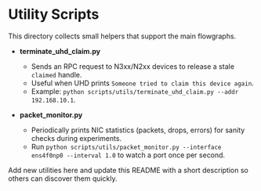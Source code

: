 # Utility Scripts

This directory collects small helpers that support the main flowgraphs.

- **terminate_uhd_claim.py**
  - Sends an RPC request to N3xx/N2xx devices to release a stale `claimed` handle.
  - Useful when UHD prints `Someone tried to claim this device again`.
  - Example: `python scripts/utils/terminate_uhd_claim.py --addr 192.168.10.1`.

- **packet_monitor.py**
  - Periodically prints NIC statistics (packets, drops, errors) for sanity checks during experiments.
  - Run `python scripts/utils/packet_monitor.py --interface ens4f0np0 --interval 1.0` to watch a port once per second.

Add new utilities here and update this README with a short description so others can discover them quickly.
